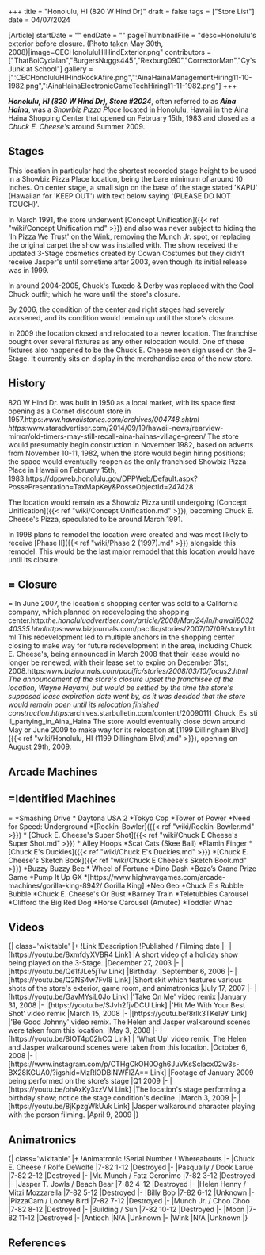 +++
title = "Honolulu, HI (820 W Hind Dr)"
draft = false
tags = ["Store List"]
date = 04/07/2024

[Article]
startDate = ""
endDate = ""
pageThumbnailFile = "desc=Honolulu's exterior before closure. (Photo taken May 30th, 2008)|image=CECHonoluluHIHindExterior.png"
contributors = ["ThatBoiCydalan","BurgersNuggs445","Rexburg090","CorrectorMan","Cy's Junk at School"]
gallery = [":CECHonoluluHIHindRockAfire.png",":AinaHainaManagementHiring11-10-1982.png",":AinaHainaElectronicGameTechHiring11-11-1982.png"]
+++

<b><i>Honolulu, HI (820 W Hind Dr), Store #2024</b></i>, often referred to as <b><i>Aina Haina</b></i>, was a <i>Showbiz Pizza Place</i> located in Honolulu, Hawaii in the Aina Haina Shopping Center that opened on February 15th, 1983 and closed as a <i>Chuck E. Cheese's</i> around Summer 2009.

<h2> Stages </h2>
This location in particular had the shortest recorded stage height to be used in a Showbiz Pizza Place location, being the bare minimum of around 10 Inches. On center stage, a small sign on the base of the stage stated 'KAPU' (Hawaiian for 'KEEP OUT') with text below saying '(PLEASE DO NOT TOUCH)'.<ref></ref>

In March 1991, the store underwent [Concept Unification]({{< ref "wiki/Concept Unification.md" >}}) and also was never subject to hiding the 'In Pizza We Trust' on the Wink, removing the Munch Jr. spot, or replacing the original carpet the show was installed with. The show received the updated 3-Stage cosmetics created by Cowan Costumes but they didn't receive Jasper's until sometime after 2003, even though its initial release was in 1999.

In around 2004-2005, Chuck's Tuxedo & Derby was replaced with the Cool Chuck outfit; which he wore until the store's closure.

By 2006, the condition of the center and right stages had severely worsened, and its condition would remain up until the store's closure.

In 2009 the location closed and relocated to a newer location. The franchise bought over several fixtures as any other relocation would. One of these fixtures also happened to be the Chuck E. Cheese neon sign used on the 3-Stage. It currently sits on display in the merchandise area of the new store.
<h2> History </h2>
820 W Hind Dr. was built in 1950 as a local market, with its space first opening as a Cornet discount store in 1957.<ref>https:<i>www.hawaiistories.com/archives/004748.shtml</ref><ref> https:</i>www.staradvertiser.com/2014/09/19/hawaii-news/rearview-mirror/old-timers-may-still-recall-aina-hainas-village-green/</ref> The store would presumably begin construction in November 1982, based on adverts from November 10-11, 1982,<ref></ref><ref></ref> when the store would begin hiring positions; the space would eventually reopen as the only franchised Showbiz Pizza Place in Hawaii on February 15th, 1983.<ref name=':0'>https://dppweb.honolulu.gov/DPPWeb/Default.aspx?PossePresentation=TaxMapKey&PosseObjectId=247428</ref>

The location would remain as a Showbiz Pizza until undergoing [Concept Unification]({{< ref "wiki/Concept Unification.md" >}}), becoming Chuck E. Cheese's Pizza, speculated to be around March 1991.

In 1998 plans to remodel the location were created and was most likely to receive [Phase II]({{< ref "wiki/Phase 2 (1997).md" >}}) alongside this remodel. This would be the last major remodel that this location would have until its closure.

<h2>= Closure </h2>=
In June 2007, the location's shopping center was sold to a California company, which planned on redeveloping the shopping center.<ref name=':1'>http:<i>the.honoluluadvertiser.com/article/2008/Mar/24/ln/hawaii803240335.html</ref><ref>https:</i>www.bizjournals.com/pacific/stories/2007/07/09/story1.html</ref> This redevelopment led to multiple anchors in the shopping center closing to make way for future redevelopment in the area, including Chuck E. Cheese's, being announced in March 2008 that their lease would no longer be renewed, with their lease set to expire on December 31st, 2008.<ref>https:<i>www.bizjournals.com/pacific/stories/2008/03/10/focus2.html</ref><ref name=':1' /> The announcement of the store's closure upset the franchisee of the location, Wayne Hayami, but would be settled by the time the store's supposed lease expiration date went by, as it was decided that the store would remain open until its relocation finished construction.<ref>https:</i>archives.starbulletin.com/content/20090111_Chuck_Es_still_partying_in_Aina_Haina</ref> The store would eventually close down around May or June 2009 to make way for its relocation at [1199 Dillingham Blvd]({{< ref "wiki/Honolulu, HI (1199 Dillingham Blvd).md" >}}), opening on August 29th, 2009.

<h2>Arcade Machines</h2>
<h2>=Identified Machines</h2>=
*Smashing Drive
* Daytona USA 2
*Tokyo Cop
*Tower of Power
*Need for Speed: Underground
*[Rockin-Bowler]({{< ref "wiki/Rockin-Bowler.md" >}})
* [Chuck E. Cheese's Super Shot]({{< ref "wiki/Chuck E Cheese's Super Shot.md" >}})
* Alley Hoops
*Scat Cats (Skee Ball)
*Flamin Finger
*[Chuck E's Duckies]({{< ref "wiki/Chuck E's Duckies.md" >}})
*[Chuck E. Cheese's Sketch Book]({{< ref "wiki/Chuck E Cheese's Sketch Book.md" >}})
*Buzzy Buzzy Bee
* Wheel of Fortune
*Dino Dash
*Bozo’s Grand Prize Game
*Pump It Up GX
*[https://www.highwaygames.com/arcade-machines/gorilla-king-8942/ Gorilla King]
*Neo Geo
*Chuck E's Rubble Bubble
*Chuck E. Cheese's Or Bust
*Barney Train
*Teletubbies Carousel
*Clifford the Big Red Dog
*Horse Carousel (Amutec)
*Toddler Whac

<h2>Videos </h2>
{| class='wikitable'
|+
!Link
!Description
!Published / Filming date 
|-
|[https://youtu.be/8xmfdyXVBR4 Link]
|A short video of a holiday show being played on the 3-Stage.
|December 27, 2003
|-
|[https://youtu.be/Qe1fJLe5jTw Link]
|Birthday.
|September 6, 2006
|-
|[https://youtu.be/Q2NS4w7FvI8 Link]
|Short skit which features various shots of the store's exterior, game room, and animatronics
|July 17, 2007
|-
|[https://youtu.be/GavMYsiL0Jo Link]
|'Take On Me' video remix
|January 31, 2008 
|-
|[https://youtu.be/SJvh2fjvDCU Link]
|'Hit Me With Your Best Shot' video remix
|March 15, 2008
|-
|[https://youtu.be/8rlk3TKel9Y Link]
|'Be Good Johnny' video remix. The Helen and Jasper walkaround scenes were taken from this location.
|May 3, 2008
|-
|[https://youtu.be/8IOT4p02hCQ Link]
| 'What Up' video remix. The Helen and Jasper walkaround scenes were taken from this location.
|October 6, 2008
|-
|[https://www.instagram.com/p/CTHgCkOH0Ogh6JuVKsSclacx02w3s-BX28KGUA0/?igshid=MzRlODBiNWFlZA== Link]
|Footage of January 2009 being performed on the store’s stage
|Q1 2009
|-
|[https://youtu.be/ohAxKy3xzVM Link]
|The location's stage performing a birthday show; notice the stage condition's decline.
|March 3, 2009
|-
|[https://youtu.be/8jKpzgWkUuk Link]
|Jasper walkaround character playing with the person filming.
|April 9, 2009
|}




<h2>Animatronics</h2>
{| class='wikitable'
|+
!Animatronic
!Serial Number
! Whereabouts
|-
|Chuck E. Cheese / Rolfe DeWolfe
|7-82 1-12 
|Destroyed
|-
|Pasqually / Dook Larue
|7-82 2-12
|Destroyed
|-
|Mr. Munch / Fatz Geronimo
|7-82 3-12
|Destroyed
|-
|Jasper T. Jowls / Beach Bear
|7-82 4-12
|Destroyed
|-
|Helen Henny / Mitzi Mozzarella
|7-82 5-12
|Destroyed
|-
|Billy Bob
|7-82 6-12
|Unknown
|-
|PizzaCam / Looney Bird
|7-82 7-12
|Destroyed 
|-
|Munch Jr. / Choo Choo
|7-82 8-12
|Destroyed
|-
|Building / Sun
|7-82 10-12
|Destroyed
|-
|Moon
|7-82 11-12
|Destroyed
|-
|Antioch
|N/A
|Unknown
|-
|Wink
|N/A
|Unknown
|}

<h2>References</h2>
<references />